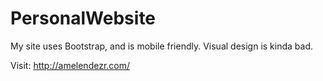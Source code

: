 # PersonalWebsite
My site uses Bootstrap, and is mobile friendly. Visual design is kinda bad.

Visit: http://amelendezr.com/
